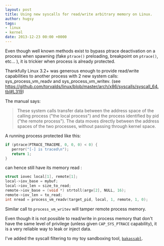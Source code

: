 ```yaml
---
layout: post
title: Using new syscalls for read/write arbitrary memory on Linux.
author: hugsy
tags:
- linux
- kernel
date: 2013-12-23 00:00 +0000
---
```


Even though well known methods exist to bypass ptrace deactivation on a process
when spawning (fake `ptrace()` preloading, breakpoint on `ptrace()`, etc... ), it is
trickier when process is already protected.

Thankfully Linux 3.2+ was generous enough to provide read/write capabilities to
another process with 2 new system calls: sys_process_vm_readv and
sys_process_vm_writev. (see https://github.com/torvalds/linux/blob/master/arch/x86/syscalls/syscall_64.tbl#L319)

The manual says:
> These system calls transfer data between the address space of the calling
> process  ("the  local  process") and the process identified by pid ("the remote
> process").  The data moves directly  between  the address spaces of the two
> processes, without passing through kernel space.

A running process protected like this:

``` c
if (ptrace(PTRACE_TRACEME, 0, 0, 0) < 0) {
   perror("[-] is traced\n");
   return 1;
}
```

can hence still have its memory read :

``` c
struct iovec local[1], remote[1];
local->iov_base = mybuf;
local->iov_len = size_to_read;
remote->iov_base = (void *) strtoll(argv[2], NULL, 16);
remote->iov_len = to_read;
int nread = process_vm_readv(target_pid, local, 1, remote, 1, 0);
```
Similar call to `process_vm_writev` will tamper remote process memory.

Even though it is not possible to read/write in process memory that don't have the same level of privilege (unless given `CAP_SYS_PTRACE` capability), it is a very reliable way to leak or inject data.

I've added the syscall filtering to my toy sandboxing tool, [`bakassabl`](https://github.com/hugsy/bakassabl).
